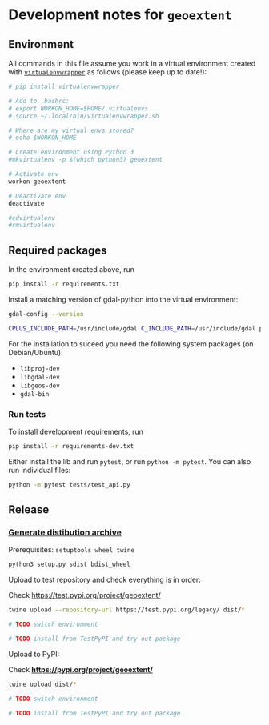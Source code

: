 # Development notes for `geoextent`

## Environment

All commands in this file assume you work in a virtual environment created with [`virtualenvwrapper`](https://virtualenvwrapper.readthedocs.io/en/latest/install.html) as follows (please keep up to date!):

```bash
# pip install virtualenvwrapper

# Add to .bashrc:
# export WORKON_HOME=$HOME/.virtualenvs
# source ~/.local/bin/virtualenvwrapper.sh

# Where are my virtual envs stored?
# echo $WORKON_HOME

# Create environment using Python 3
#mkvirtualenv -p $(which python3) geoextent

# Activate env
workon geoextent

# Deactivate env
deactivate

#cdvirtualenv
#rmvirtualenv
```

## Required packages

In the environment created above, run

```bash
pip install -r requirements.txt
```

Install a matching version of gdal-python into the virtual environment:

```bash
gdal-config --version

CPLUS_INCLUDE_PATH=/usr/include/gdal C_INCLUDE_PATH=/usr/include/gdal pip install gdal==`gdal-config --version`
```

For the installation to suceed you need the following system packages (on Debian/Ubuntu):

- `libproj-dev`
- `libgdal-dev`
- `libgeos-dev`
- `gdal-bin`

### Run tests

To install development requirements, run

```bash
pip install -r requirements-dev.txt
```

Either install the lib and run `pytest`, or run `python -m pytest`.
You can also run individual files:

```bash
python -m pytest tests/test_api.py
```

## Release

### [Generate distibution archive](https://packaging.python.org/tutorials/packaging-projects/)

Prerequisites: `setuptools wheel twine`

```bash
python3 setup.py sdist bdist_wheel
```

Upload to test repository and check everything is in order:

Check https://test.pypi.org/project/geoextent/

```bash
twine upload --repository-url https://test.pypi.org/legacy/ dist/*

# TODO switch environment

# TODO install from TestPyPI and try out package
```

Upload to PyPI:

Check **https://pypi.org/project/geoextent/**

```bash
twine upload dist/*

# TODO switch environment

# TODO install from TestPyPI and try out package
```

